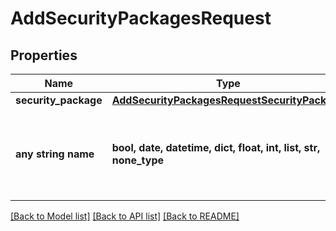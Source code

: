 # AddSecurityPackagesRequest


## Properties
Name | Type | Description | Notes
------------ | ------------- | ------------- | -------------
**security_package** | [**AddSecurityPackagesRequestSecurityPackage**](AddSecurityPackagesRequestSecurityPackage.md) |  | 
**any string name** | **bool, date, datetime, dict, float, int, list, str, none_type** | any string name can be used but the value must be the correct type | [optional]

[[Back to Model list]](../README.md#documentation-for-models) [[Back to API list]](../README.md#documentation-for-api-endpoints) [[Back to README]](../README.md)


